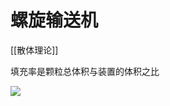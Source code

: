 # 螺旋输送机

[[散体理论]]

填充率是颗粒总体积与装置的体积之比


![](https://i0.hdslb.com/bfs/album/cf4a83fd802275ccacf73534cf896013497eb682.png)

